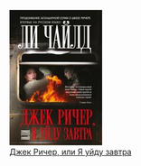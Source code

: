 ![](Джек%20Ричер,%20или%20Я%20уйду%20завтра.jpg)  
[Джек Ричер, или Я уйду завтра](Джек%20Ричер,%20или%20Я%20уйду%20завтра.md)
